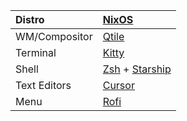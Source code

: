 | **Distro**    | [**NixOS**](https://nixos.org/)                                                                |
|:---------------|:------------------------------------------------------------------------------------------------|
| WM/Compositor | [Qtile](https://github.com/qtile/qtile)                                                |
| Terminal      | [Kitty](https://github.com/kovidgoyal/kitty)                                                   |
| Shell         | [Zsh](https://www.zsh.org/) + [Starship](https://github.com/starship/starship)                 |
| Text Editors  | [Cursor](https://cursor.sh/)                      |
| Menu          | [Rofi](https://github.com/lbonn/rofi)                                                          |
